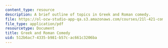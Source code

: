 ```yaml
---
content_type: resource
description: A brief outline of topics in Greek and Roman comedy.
file: https://ol-ocw-studio-app-qa.s3.amazonaws.com/courses/21l-421-comedy-spring-2008/512b6ac74335b981b57cac661c3206ba_greek_roman.pdf
file_type: application/pdf
resourcetype: Document
title: Greek and Roman Comedy
uid: 512b6ac7-4335-b981-b57c-ac661c3206ba
---
```

